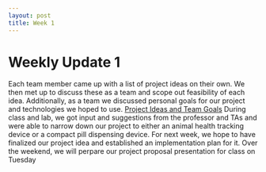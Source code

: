 ```yaml
---
layout: post
title: Week 1
---
```


# Weekly Update 1
Each team member came up with a list of project ideas on their own. We then met up to discuss these as a team and scope out feasibility of each idea. Additionally, as a team we discussed personal goals for our project and technologies we hoped to use.
[Project Ideas and Team Goals](https://docs.google.com/document/d/1VN1CEu85lYciW5T_rYXqPXTOTTlFPge4Ti4RIysGxLw/edit?usp=sharing)
During class and lab, we got input and suggestions from the professor and TAs and were able to narrow down our project to either an animal health tracking device or a compact pill dispensing device.
For next week, we hope to have finalized our project idea and established an implementation plan for it. Over the weekend, we will perpare our project proposal presentation for class on Tuesday


